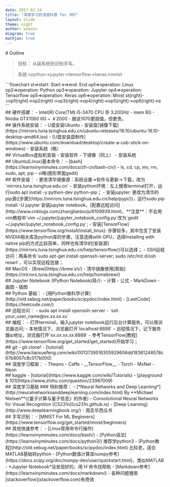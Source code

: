 ```yaml
---
date: 2017-02-24
title: "深度学习的浅度科普 for JMI"
layout: slide
theme: night
author: wzbozz
diagram: true
mathjax: true
---
```


<section markdown="1">
# Outline

> 目标： 从装系统到识别手写。

> 系统->python->jupyter->tensorflow->keras->mnist
</section> <section markdown="1">
```flowchart
st=>start: Start
e=>end: End
op1=>operation: Linux
op2=>operation: Python
op3=>operation: Jupyter
op4=>operation: Tensorflow
op5=>operation: Keras
op6=>operation: Mnist 
st(right)->op1(right)->op2(right)->op3(right)->op4(right)->op5(right)->op6(right)->e
```
</section> <section markdown="1">
## 硬件搭建：
- Intel(R) Core(TM) i5-3470 CPU @ 3.20GHz
- mem 8G
- Nvidia GTX1060 6G ~ ￥2000
  - 据说1070更超值，但更贵。
</section> <section markdown="1">
## 操作系统安装：
- U盘安装Ubuntu
  - 安装盘[镜像下载](https://mirrors.tuna.tsinghua.edu.cn/ubuntu-releases/16.10/ubuntu-16.10-desktop-amd64.iso)
  - [U盘安装盘制作](https://www.ubuntu.com/download/desktop/create-a-usb-stick-on-windows)
  - 安装系统（略）
</section> <section markdown="1">
## VirtualBox虚拟机安装
- 安装软件
- 下镜像（同上）
- 安装系统
</section> <section markdown="1">
## Ubuntu(Linux)基本命令：
- [bash](https://learnxinyminutes.com/docs/zh-cn/bash-cn/)
- ls, cd, cp, mv, rm, sudo, apt, pip
- vi略(图形界面gedit)
</section> <section markdown="1">
## 软件安装：
- 更改清华镜像源：系统设置->软件与更新->下载，改为`mirrors.tuna.tsinghua.edu.cn`
- 安装python环境：左上搜索terminal打开，运行sudo apt install -y python-dev python-pip；
- 安装jupyter: 更改为清华的pip源([步骤](https://mirrors.tuna.tsinghua.edu.cn/help/pypi/))，运行sudo pip install -U jupyter 安装jupyter notebook，[配置远程访问](http://www.cnblogs.com/zhanglianbo/p/6109939.html)，**注意**：不会用vim教程中`vim ~/.jupyter/jupyter_notebook_config.py`改为`gedit ~/.jupyter/jupyter_notebook_config.py`;
- 安装[TensorFlow](https://www.tensorflow.org/install/install_linux): 步骤较多，其中包含了安装NVIDIA相关库及python库的步骤，注意选择with GPU，选择Installing with native pip的方式比较简单，同样也有清华的[安装源](https://mirrors.tuna.tsinghua.edu.cn/help/tensorflow/)可以选择；
- SSH远程访问：两条命令`sudo apt-get install openssh-server; sudo /etc/init.d/ssh resart`，可以实现远程连接；
</section> <section markdown="1">
## MacOS
- [Brew](https://brew.sh/)
- 清华镜像使用[帮助](https://mirrors.tuna.tsinghua.edu.cn/help/homebrew/)
</section> <section markdown="1">
## Jupyter Notebook (IPython Notebook)简介:
 - 计算
 - 公式
 - MarkDown
 - 画图
 - 插图
</section> <section markdown="1">
## Python 基础：
- [用Python做科学计算](http://old.sebug.net/paper/books/scipydoc/index.html)
- [LeetCode](https://leetcode.com/)
</section> <section markdown="1">
## 远程访问：
 - sudo apt install openssh-server
 - `ssh your_user_name@xx.xx.xx.xx`
 </section> <section markdown="1">
## 编程：
 - 打开terminal，输入jupyter notebook运行后台计算服务，可以用浏览器访问;
 - 本地情况下，浏览器打开`localhost:8888`
 - 远程情况下，记下服务器ip地址，浏览器打开`xx.xx.xx.xx:8888`
 - 参考TensorFlow[教程](https://www.tensorflow.org/get_started/get_started)开始学习；
</section> <section markdown="1">
## git 
- git clone!
- [tutorial](http://www.liaoxuefeng.com/wiki/0013739516305929606dd18361248578c67b8067c8c017b000)
</section> <section markdown="1">
## 深度学习框架：
 - Theano
 - Caffe
 - __TensorFlow__
 - Torch
 - MxNet
 - Neon
</section> <section markdown="1">
## kaggle
 - [tutorial](https://www.kaggle.com/wiki/Tutorials)
 - [playground & 101](https://www.zhihu.com/question/23987009)
</section> <section markdown="1">
## 深度学习基础
### 特别推荐：
- [*Neural Networks and Deep Learning*](http://neuralnetworksanddeeplearning.com/index.html) By **Michael Nielsen**(《量子计算与量子信息》的作者)
-  Convolutional Neural Networks for Visual Recognition [CS231n](cs231n.github.io) 
- [Deep Learning](http://www.deeplearningbook.org/)
- 周志华西瓜书
</section> <section markdown="1">
## 手写识别：
  - [MNIST For ML Beginners](https://www.tensorflow.org/get_started/mnist/beginners)
</section> <section markdown="1">
## 其他快速参考：
 - [Linux常用命令行操作](https://learnxinyminutes.com/docs/bash/)
 - [Python语法](https://learnxinyminutes.com/docs/python3/) 推荐学python3
 - [Python教程](http://old.sebug.net/paper/books/scipydoc/index.html) 比较老，适合MATLAB基础转python
 - [Python数值计算库numpy参考](https://docs.scipy.org/doc/numpy-dev/user/quickstart.html)，类似MATLAB
 - *Jupyter Notebook*没发现好的，用`H`命令找帮助
 - [Markdown参考](https://learnxinyminutes.com/docs/markdown/)
 - 各种问题搜索[stackoverflow](stackoverflow.com)有奇效
</section> 
